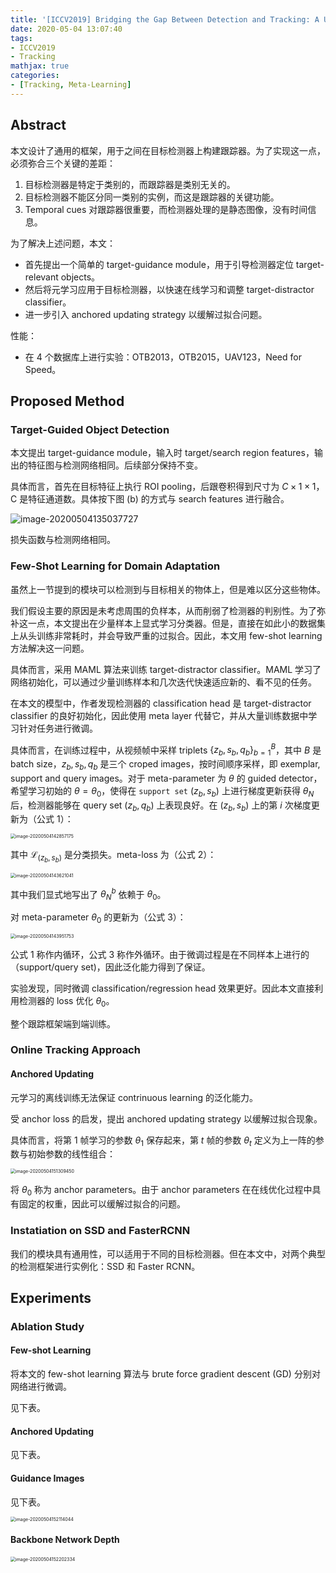 ```yaml
---
title: '[ICCV2019] Bridging the Gap Between Detection and Tracking: A Unified Approach'
date: 2020-05-04 13:07:40
tags:
- ICCV2019
- Tracking
mathjax: true
categories:
- [Tracking, Meta-Learning]
---
```


## Abstract

本文设计了通用的框架，用于之间在目标检测器上构建跟踪器。为了实现这一点，必须弥合三个关键的差距：

1. 目标检测器是特定于类别的，而跟踪器是类别无关的。
2. 目标检测器不能区分同一类别的实例，而这是跟踪器的关键功能。
3. Temporal cues 对跟踪器很重要，而检测器处理的是静态图像，没有时间信息。

为了解决上述问题，本文：

- 首先提出一个简单的 target-guidance module，用于引导检测器定位 target-relevant objects。
- 然后将元学习应用于目标检测器，以快速在线学习和调整  target-distractor classifier。
- 进一步引入 anchored updating strategy  以缓解过拟合问题。

性能：

- 在 4 个数据库上进行实验：OTB2013，OTB2015，UAV123，Need for Speed。

## Proposed Method

### Target-Guided Object Detection

本文提出  target-guidance module，输入时 target/search region features，输出的特征图与检测网络相同。后续部分保持不变。

具体而言，首先在目标特征上执行 ROI pooling，后跟卷积得到尺寸为 $C\times 1\times 1$，C 是特征通道数。具体按下图 (b) 的方式与 search features 进行融合。

![image-20200504135037727](https://i.loli.net/2020/05/04/RZXfPv8n79HA4FE.png)

损失函数与检测网络相同。

### Few-Shot Learning for Domain Adaptation

虽然上一节提到的模块可以检测到与目标相关的物体上，但是难以区分这些物体。

我们假设主要的原因是未考虑周围的负样本，从而削弱了检测器的判别性。为了弥补这一点，本文提出在少量样本上显式学习分类器。但是，直接在如此小的数据集上从头训练非常耗时，并会导致严重的过拟合。因此，本文用 few-shot learning 方法解决这一问题。

具体而言，采用 MAML 算法来训练 target-distractor classifier。MAML 学习了网络初始化，可以通过少量训练样本和几次迭代快速适应新的、看不见的任务。

在本文的模型中，作者发现检测器的 classification head 是 target-distractor classifier 的良好初始化，因此使用 meta layer 代替它，并从大量训练数据中学习针对任务进行微调。

具体而言，在训练过程中，从视频帧中采样 triplets $\{z_b,s_b,q_b\}_{b=1}^B$，其中 $B$ 是 batch size，$z_b,s_b,q_b$ 是三个 croped images，按时间顺序采样，即 exemplar, support and query images。对于 meta-parameter 为 $\theta$ 的 guided detector，希望学习初始的 $\theta=\theta_0$，使得在 `support set` $(z_b,s_b)$ 上进行梯度更新获得 $\theta_N$ 后，检测器能够在 query set $(z_b,q_b)$ 上表现良好。在 $(z_b,s_b)$ 上的第 $i$ 次梯度更新为（公式 1）：

<img src="https://i.loli.net/2020/05/04/fADi8bqCGrMc9T1.png" alt="image-20200504142857175" style="zoom:50%;" />

其中 $\mathcal {L}_{(z_b,s_b)}$ 是分类损失。meta-loss 为（公式 2）：

<img src="https://i.loli.net/2020/05/04/WHEMJF5RL8VXUie.png" alt="image-20200504143621041" style="zoom:50%;" />

其中我们显式地写出了 $\theta_N^b$ 依赖于 $\theta_0$。

对 meta-parameter $\theta_0$ 的更新为（公式 3）：

<img src="https://i.loli.net/2020/05/04/DGorPV6XF4SjgcY.png" alt="image-20200504143951753" style="zoom:50%;" />

公式 1 称作内循环，公式 3 称作外循环。由于微调过程是在不同样本上进行的（support/query set)，因此泛化能力得到了保证。

实验发现，同时微调 classification/regression head 效果更好。因此本文直接利用检测器的 loss 优化 $\theta_0$。

整个跟踪框架端到端训练。

### Online Tracking Approach

#### Anchored Updating

元学习的离线训练无法保证 contrinuous learning 的泛化能力。

受 anchor loss 的启发，提出  anchored updating strategy 以缓解过拟合现象。

具体而言，将第 1 帧学习的参数 $\theta_1$ 保存起来，第 $t$ 帧的参数 $\theta_t$ 定义为上一阵的参数与初始参数的线性组合：

<img src="https://i.loli.net/2020/05/04/7xiMSqXmZU3jOgJ.png" alt="image-20200504151309450" style="zoom:50%;" />

将 $\theta_0$ 称为 anchor parameters。由于 anchor parameters 在在线优化过程中具有固定的权重，因此可以缓解过拟合的问题。

### Instatiation on SSD and FasterRCNN

我们的模块具有通用性，可以适用于不同的目标检测器。但在本文中，对两个典型的检测框架进行实例化：SSD 和 Faster RCNN。

## Experiments

### Ablation Study

#### Few-shot Learning

将本文的 few-shot learning 算法与  brute force gradient descent (GD) 分别对网络进行微调。

见下表。

#### Anchored Updating

见下表。

#### Guidance Images

见下表。

<img src="https://i.loli.net/2020/05/04/OdEMQwSBZuWPHUm.png" alt="image-20200504152114044" style="zoom:50%;" />

#### Backbone Network Depth

<img src="https://i.loli.net/2020/05/04/m9o1QeSjFMpW5wZ.png" alt="image-20200504152202334" style="zoom:50%;" />